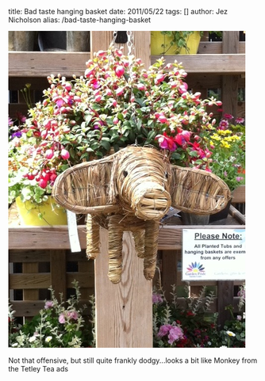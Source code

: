 title: Bad taste hanging basket
date: 2011/05/22
tags: []
author: Jez Nicholson
alias: /bad-taste-hanging-basket

<div class='p_embed p_image_embed'>
<a href="/media/getfile/files.posterous.com/jnicho02/pmkBlj9m3Ytx3wTu5PFQrC5mgW2Z6TG23fGtDyTh06FRFGr8ubMwq6fUDT8Q/photo.jpg"><img alt="Photo" height="640" src="/media/getfile/files.posterous.com/jnicho02/957WEGc275u0hh5zxnSdEfYhO6U1LIobvkBNyNZMaxFwAsZIsUqGGxHke3T3/photo.jpg.scaled.500.jpg" width="478" /></a>
</div>
<p>Not that offensive, but still quite frankly dodgy...looks a bit like Monkey from the Tetley Tea ads</p>
